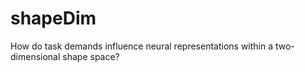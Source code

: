 # shapeDim
How do task demands influence neural representations within a two-dimensional shape space?
